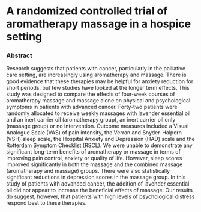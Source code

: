 # A randomized controlled trial of aromatherapy massage in a hospice setting

### Abstract

Research suggests that patients with cancer, particularly in the palliative care setting, are increasingly using aromatherapy and massage. There is good evidence that these therapies may be helpful for anxiety reduction for short periods, but few studies have looked at the longer term effects. This study was designed to compare the effects of four-week courses of aromatherapy massage and massage alone on physical and psychological symptoms in patients with advanced cancer. Forty-two patients were randomly allocated to receive weekly massages with lavender essential oil and an inert carrier oil (aromatherapy group), an inert carrier oil only (massage group) or no intervention. Outcome measures included a Visual Analogue Scale (VAS) of pain intensity, the Verran and Snyder-Halpern (VSH) sleep scale, the Hospital Anxiety and Depression (HAD) scale and the Rotterdam Symptom Checklist (RSCL). We were unable to demonstrate any significant long-term benefits of aromatherapy or massage in terms of improving pain control, anxiety or quality of life. However, sleep scores improved significantly in both the massage and the combined massage (aromatherapy and massage) groups. There were also statistically significant reductions in depression scores in the massage group. In this study of patients with advanced cancer, the addition of lavender essential oil did not appear to increase the beneficial effects of massage. Our results do suggest, however, that patients with high levels of psychological distress respond best to these therapies.